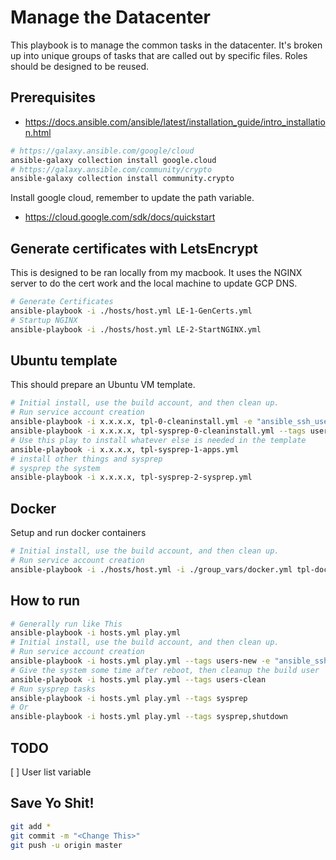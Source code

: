 # Manage the Datacenter
This playbook is to manage the common tasks in the datacenter. It's broken up into unique groups of tasks that are called out by specific files. Roles should be designed to be reused.

## Prerequisites
* https://docs.ansible.com/ansible/latest/installation_guide/intro_installation.html
```bash
# https://galaxy.ansible.com/google/cloud
ansible-galaxy collection install google.cloud
# https://galaxy.ansible.com/community/crypto
ansible-galaxy collection install community.crypto
```

Install google cloud, remember to update the path variable.
* https://cloud.google.com/sdk/docs/quickstart

## Generate certificates with LetsEncrypt
This is designed to be ran locally from my macbook. It uses the NGINX server to do the cert work and the local machine to update GCP DNS.

```bash
# Generate Certificates
ansible-playbook -i ./hosts/host.yml LE-1-GenCerts.yml
# Startup NGINX
ansible-playbook -i ./hosts/host.yml LE-2-StartNGINX.yml
```

## Ubuntu template
This should prepare an Ubuntu VM template.

```bash
# Initial install, use the build account, and then clean up.
# Run service account creation
ansible-playbook -i x.x.x.x, tpl-0-cleaninstall.yml -e "ansible_ssh_user=usr-build" -K
ansible-playbook -i x.x.x.x, tpl-sysprep-0-cleaninstall.yml --tags users-clean
# Use this play to install whatever else is needed in the template
ansible-playbook -i x.x.x.x, tpl-sysprep-1-apps.yml
# install other things and sysprep
# sysprep the system
ansible-playbook -i x.x.x.x, tpl-sysprep-2-sysprep.yml
```

## Docker
Setup and run docker containers

```bash
# Initial install, use the build account, and then clean up.
# Run service account creation
ansible-playbook -i ./hosts/host.yml -i ./group_vars/docker.yml tpl-docker-0-host.yml
```








## How to run
```bash
# Generally run like This
ansible-playbook -i hosts.yml play.yml
# Initial install, use the build account, and then clean up.
# Run service account creation
ansible-playbook -i hosts.yml play.yml --tags users-new -e "ansible_ssh_user=usr-build" -K
# Give the system some time after reboot, then cleanup the build user
ansible-playbook -i hosts.yml play.yml --tags users-clean
# Run sysprep tasks
ansible-playbook -i hosts.yml play.yml --tags sysprep
# Or
ansible-playbook -i hosts.yml play.yml --tags sysprep,shutdown
```
## TODO
[ ] User list variable

## Save Yo Shit!
```bash
git add *
git commit -m "<Change This>"
git push -u origin master
```

